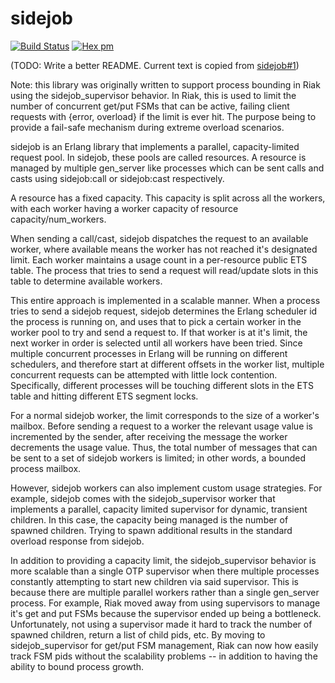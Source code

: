 sidejob
=======

[![Build Status](https://travis-ci.org/erlangpack/sidejob.svg?branch=master)](https://travis-ci.org/erlangpack/sidejob)
[![Hex pm](http://img.shields.io/hexpm/v/sidejob.svg?style=flat)](https://hex.pm/packages/sidejob)

(TODO: Write a better README. Current text is copied from [sidejob#1](https://github.com/basho/sidejob/pull/1))

Note: this library was originally written to support process bounding in Riak using the sidejob_supervisor behavior. In Riak, this is used to limit the number of concurrent get/put FSMs that can be active, failing client requests with {error, overload} if the limit is ever hit. The purpose being to provide a fail-safe mechanism during extreme overload scenarios.

sidejob is an Erlang library that implements a parallel, capacity-limited request pool. In sidejob, these pools are called resources. A resource is managed by multiple gen_server like processes which can be sent calls and casts using sidejob:call or sidejob:cast respectively.

A resource has a fixed capacity. This capacity is split across all the workers, with each worker having a worker capacity of resource capacity/num_workers.

When sending a call/cast, sidejob dispatches the request to an available worker, where available means the worker has not reached it's designated limit. Each worker maintains a usage count in a per-resource public ETS table. The process that tries to send a request will read/update slots in this table to determine available workers.

This entire approach is implemented in a scalable manner. When a process tries to send a sidejob request, sidejob determines the Erlang scheduler id the process is running on, and uses that to pick a certain worker in the worker pool to try and send a request to. If that worker is at it's limit, the next worker in order is selected until all workers have been tried. Since multiple concurrent processes in Erlang will be running on different schedulers, and therefore start at different offsets in the worker list, multiple concurrent requests can be attempted with little lock contention. Specifically, different processes will be touching different slots in the ETS table and hitting different ETS segment locks.

For a normal sidejob worker, the limit corresponds to the size of a worker's mailbox. Before sending a request to a worker the relevant usage value is incremented by the sender, after receiving the message the worker decrements the usage value. Thus, the total number of messages that can be sent to a set of sidejob workers is limited; in other words, a bounded process mailbox.

However, sidejob workers can also implement custom usage strategies. For example, sidejob comes with the sidejob_supervisor worker that implements a parallel, capacity limited supervisor for dynamic, transient children. In this case, the capacity being managed is the number of spawned children. Trying to spawn additional results in the standard overload response from sidejob.

In addition to providing a capacity limit, the sidejob_supervisor behavior is more scalable than a single OTP supervisor when there multiple processes constantly attempting to start new children via said supervisor. This is because there are multiple parallel workers rather than a single gen_server process. For example, Riak moved away from using supervisors to manage it's get and put FSMs because the supervisor ended up being a bottleneck. Unfortunately, not using a supervisor made it hard to track the number of spawned children, return a list of child pids, etc. By moving to sidejob_supervisor for get/put FSM management, Riak can now how easily track FSM pids without the scalability problems -- in addition to having the ability to bound process growth.
